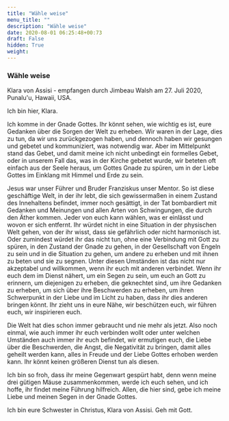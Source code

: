 ```yaml
---
title: "Wähle weise"
menu_title: ""
description: "Wähle weise"
date: 2020-08-01 06:25:48+00:73
draft: False
hidden: True
weight:
---
```

### Wähle weise

Klara von Assisi - empfangen durch Jimbeau Walsh am 27. Juli 2020, Punalu'u, Hawaii, USA.

Ich bin hier, Klara.

Ich komme in der Gnade Gottes. Ihr könnt sehen, wie wichtig es ist, eure Gedanken über die Sorgen der Welt zu erheben. Wir waren in der Lage, dies zu tun, da wir uns zurückgezogen haben, und dennoch haben wir gesungen und gebetet und kommuniziert, was notwendig war. Aber im Mittelpunkt stand das Gebet, und damit meine ich nicht unbedingt ein formelles Gebet, oder in unserem Fall das, was in der Kirche gebetet wurde, wir beteten oft einfach aus der Seele heraus, um Gottes Gnade zu spüren, um in der Liebe Gottes im Einklang mit Himmel und Erde zu sein.

Jesus war unser Führer und Bruder Franziskus unser Mentor. So ist diese geschäftige Welt, in der ihr lebt, die sich gewissermaßen in einem Zustand des Innehaltens befindet, immer noch gesättigt, in der Tat bombardiert mit Gedanken und Meinungen und allen Arten von Schwingungen, die durch den Äther kommen. Jeder von euch kann wählen, was er einlässt und wovon er sich entfernt. Ihr würdet nicht in eine Situation in der physischen Welt gehen, von der ihr wisst, dass sie gefährlich oder nicht harmonisch ist. Oder zumindest würdet ihr das nicht tun, ohne eine Verbindung mit Gott zu spüren, in den Zustand der Gnade zu gehen, in der Gesellschaft von Engeln zu sein und in die Situation zu gehen, um andere zu erheben und mit ihnen zu beten und sie zu segnen. Unter diesen Umständen ist das nicht nur akzeptabel und willkommen, wenn ihr euch mit anderen verbindet. Wenn ihr euch dem im Dienst nähert, um ein Segen zu sein, um euch an Gott zu erinnern, um diejenigen zu erheben, die geknechtet sind, um ihre Gedanken zu erheben, um sich über ihre Beschwerden zu erheben, um ihren Schwerpunkt in der Liebe und im Licht zu haben, dass ihr dies anderen bringen könnt. Ihr zieht uns in eure Nähe, wir beschützen euch, wir führen euch, wir inspirieren euch.

Die Welt hat dies schon immer gebraucht und nie mehr als jetzt. Also noch einmal, wie auch immer ihr euch verbinden wollt oder unter welchen Umständen auch immer ihr euch befindet, wir ermutigen euch, die Liebe über die Beschwerden, die Angst, die Negativität zu bringen, damit alles geheilt werden kann, alles in Freude und der Liebe Gottes erhoben werden kann. Ihr könnt keinen größeren Dienst tun als diesen.

Ich bin so froh, dass ihr meine Gegenwart gespürt habt, denn wenn meine drei gütigen Mäuse zusammenkommen, werde ich euch sehen, und ich hoffe, ihr findet meine Führung hilfreich. Allen, die hier sind, gebe ich meine Liebe und meinen Segen in der Gnade Gottes.

Ich bin eure Schwester in Christus, Klara von Assisi. Geh mit Gott.
